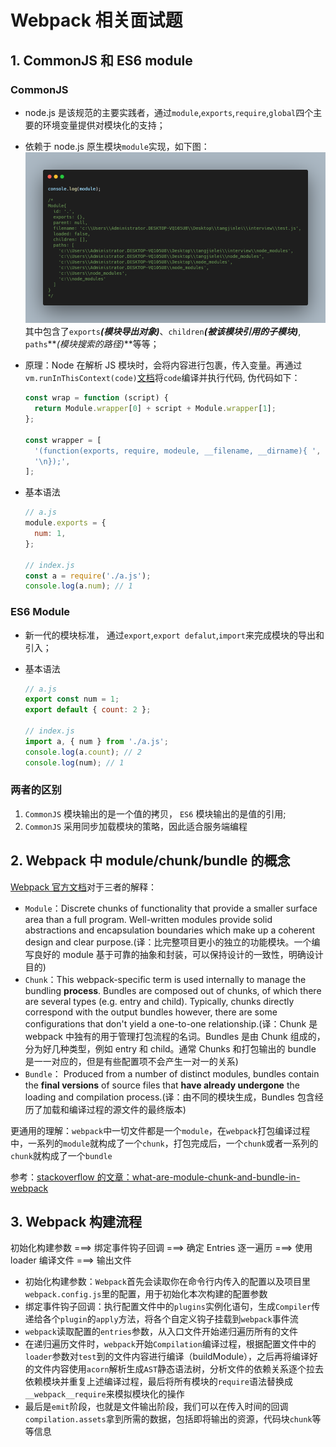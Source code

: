 # Webpack 相关面试题

## 1. CommonJS 和 ES6 module

### CommonJS

- node.js 是该规范的主要实践者，通过`module`,`exports`,`require`,`global`四个主要的环境变量提供对模块化的支持；
- 依赖于 node.js 原生模块`module`实现，如下图：
  ![CommonJS-Module](./images/CommonJS-Module.png)
  其中包含了`exports`**_(模块导出对象)_**、`children`**_(被该模块引用的子模块)_**, `paths`**_(模块搜索的路径)_**等等；
- 原理：Node 在解析 JS 模块时，会将内容进行包裹，传入变量。再通过`vm.runInThisContext(code)`[文档](http://nodejs.cn/api/vm.html#vm_vm_runinthiscontext_code_options)将`code`编译并执行代码, 伪代码如下：

  ```javascript
  const wrap = function (script) {
  	return Module.wrapper[0] + script + Module.wrapper[1];
  };

  const wrapper = [
  	'(function(exports, require, modeule, __filename, __dirname){ ',
  	'\n});',
  ];
  ```

- 基本语法

  ```javascript
  // a.js
  module.exports = {
  	num: 1,
  };

  // index.js
  const a = require('./a.js');
  console.log(a.num); // 1
  ```

### ES6 Module

- 新一代的模块标准， 通过`export`,`export defalut`,`import`来完成模块的导出和引入；
- 基本语法

  ```javascript
  // a.js
  export const num = 1;
  export default { count: 2 };

  // index.js
  import a, { num } from './a.js';
  console.log(a.count); // 2
  console.log(num); // 1
  ```

### 两者的区别

1. `CommonJS` 模块输出的是一个值的拷贝， `ES6` 模块输出的是值的引用;
2. `CommonJS` 采用同步加载模块的策略，因此适合服务端编程

## 2. Webpack 中 module/chunk/bundle 的概念

[Webpack 官方文档](https://webpack.js.org/glossary/)对于三者的解释：

- `Module`：Discrete chunks of functionality that provide a smaller surface area than a full program. Well-written modules provide solid abstractions and encapsulation boundaries which make up a coherent design and clear purpose.(译：比完整项目更小的独立的功能模块。一个编写良好的 module 基于可靠的抽象和封装，可以保持设计的一致性，明确设计目的)
- `Chunk`：This webpack-specific term is used internally to manage the bundling **process**. Bundles are composed out of chunks, of which there are several types (e.g. entry and child). Typically, chunks directly correspond with the output bundles however, there are some configurations that don't yield a one-to-one relationship.(译：Chunk 是 webpack 中独有的用于管理打包流程的名词。Bundles 是由 Chunk 组成的，分为好几种类型，例如 entry 和 child。通常 Chunks 和打包输出的 bundle 是一一对应的，但是有些配置项不会产生一对一的关系)
- `Bundle`： Produced from a number of distinct modules, bundles contain the **final versions** of source files that **have already undergone** the loading and compilation process.(译：由不同的模块生成，Bundles 包含经历了加载和编译过程的源文件的最终版本)

更通用的理解：`webpack`中一切文件都是一个`module`，在`webpack`打包编译过程中，一系列的`module`就构成了一个`chunk`，打包完成后，一个`chunk`或者一系列的`chunk`就构成了一个`bundle`

参考：[stackoverflow 的文章：what-are-module-chunk-and-bundle-in-webpack](https://stackoverflow.com/questions/42523436/what-are-module-chunk-and-bundle-in-webpack)

## 3. Webpack 构建流程

初始化构建参数 ===> 绑定事件钩子回调 ===> 确定 Entries 逐一遍历 ===> 使用 loader 编译文件 ===> 输出文件

- 初始化构建参数：`Webpack`首先会读取你在命令行内传入的配置以及项目里`webpack.config.js`里的配置，用于初始化本次构建的配置参数
- 绑定事件钩子回调：执行配置文件中的`plugins`实例化语句，生成`Compiler`传递给各个`plugin`的`apply`方法，将各个自定义钩子挂载到`webpack`事件流
- `webpack`读取配置的`entries`参数，从入口文件开始递归遍历所有的文件
- 在递归遍历文件时，`webpack`开始`Compilation`编译过程，根据配置文件中的`loader`参数对`test`到的文件内容进行编译（buildModule），之后再将编译好的文件内容使用`acorn`解析生成`AST`静态语法树，分析文件的依赖关系逐个拉去依赖模块并重复上述编译过程，最后将所有模块的`require`语法替换成`__webpack__require`来模拟模块化的操作
- 最后是`emit`阶段，也就是文件输出阶段，我们可以在传入时间的回调`compilation.assets`拿到所需的数据，包括即将输出的资源，代码块`chunk`等等信息
